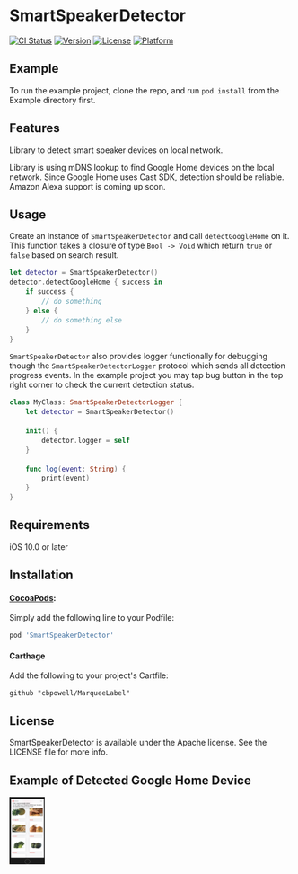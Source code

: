 # SmartSpeakerDetector

[![CI Status](https://img.shields.io/travis/willowtreeapps/SmartSpeakerDetector.svg?style=flat)](https://travis-ci.org/willowtreeapps/SmartSpeakerDetector)
[![Version](https://img.shields.io/cocoapods/v/SmartSpeakerDetector.svg?style=flat)](https://cocoapods.org/pods/SmartSpeakerDetector)
[![License](https://img.shields.io/cocoapods/l/SmartSpeakerDetector.svg?style=flat)](https://cocoapods.org/pods/SmartSpeakerDetector)
[![Platform](https://img.shields.io/cocoapods/p/SmartSpeakerDetector.svg?style=flat)](https://cocoapods.org/pods/SmartSpeakerDetector)

## Example

To run the example project, clone the repo, and run `pod install` from the Example directory first.

## Features

Library to detect smart speaker devices on local network. 

Library is using mDNS lookup to find Google Home devices on the local network. Since Google Home uses Cast SDK, detection should be reliable. 
Amazon Alexa support is coming up soon.

## Usage

Create an instance of `SmartSpeakerDetector` and call `detectGoogleHome` on it. This function takes a closure of type `Bool -> Void` which return `true` or `false` based on search result.

```swift
let detector = SmartSpeakerDetector()
detector.detectGoogleHome { success in
    if success {
        // do something
    } else {
        // do something else
    }
}
```

`SmartSpeakerDetector` also provides logger functionally for debugging though the `SmartSpeakerDetectorLogger` protocol which sends all detection progress events. In the example project you may tap bug button in the top right corner to check the current detection status.

```swift
class MyClass: SmartSpeakerDetectorLogger {
    let detector = SmartSpeakerDetector()
    
    init() {
        detector.logger = self
    }
    
    func log(event: String) {
        print(event)
    }
}
```

## Requirements

iOS 10.0 or later

## Installation

#### [CocoaPods](https://cocoapods.org):
Simply add the following line to your Podfile:

```ruby
pod 'SmartSpeakerDetector'
```

#### Carthage
Add the following to your project's Cartfile:

```
github "cbpowell/MarqueeLabel"
```

## License

SmartSpeakerDetector is available under the Apache license. See the LICENSE file for more info.

## Example of Detected Google Home Device

<img src="Example/Artwork/grocr_screenshot.png" alt="screenshot" style="height: 120px;"/>
